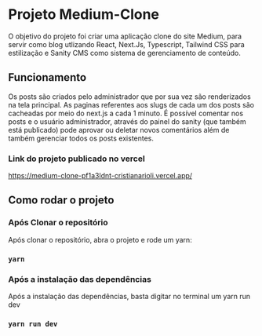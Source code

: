 # Projeto Medium-Clone
O objetivo do projeto foi criar uma aplicação clone do site Medium, para servir como blog utlizando React, Next.Js, Typescript, Tailwind CSS para estilização e Sanity CMS como sistema de gerenciamento de conteúdo.

## Funcionamento
Os posts são criados pelo administrador que por sua vez são renderizados na tela principal. As paginas referentes aos slugs de cada um dos posts são cacheadas por meio do next.js a cada 1 minuto. É possível comentar nos posts e o usuário administrador, através do painel do sanity (que também está publicado) pode aprovar ou deletar novos comentários além de também gerenciar todos os posts existentes.

### Link do projeto publicado no vercel
https://medium-clone-pf1a3ldnt-cristianarioli.vercel.app/

## Como rodar o projeto
### Após Clonar o repositório
Após clonar o repositório, abra o projeto e rode um yarn:
### `yarn`
### Após a instalação das dependências
Após a instalação das dependências, basta digitar no terminal um yarn run dev
### `yarn run dev`
